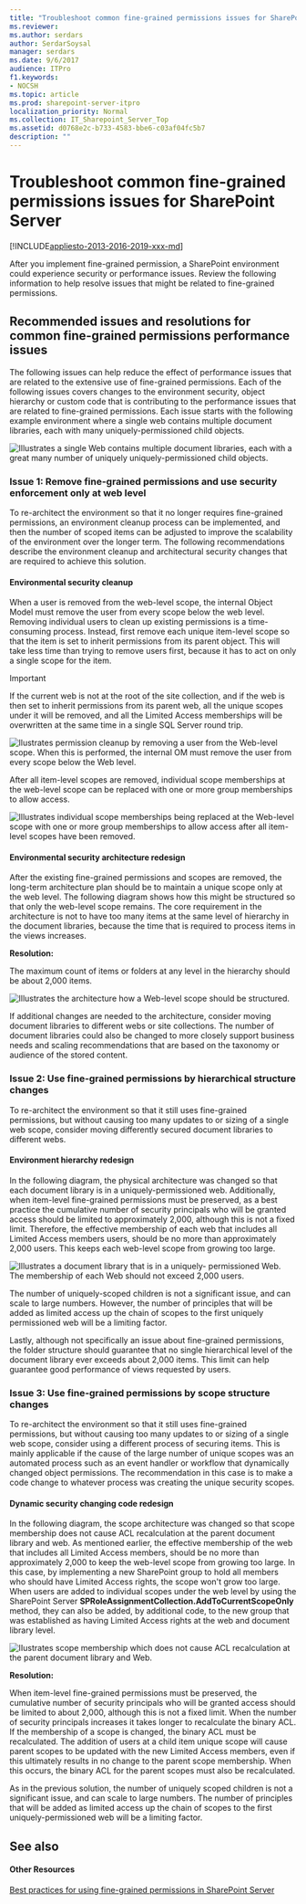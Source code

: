 ```yaml
---
title: "Troubleshoot common fine-grained permissions issues for SharePoint Server"
ms.reviewer: 
ms.author: serdars
author: SerdarSoysal
manager: serdars
ms.date: 9/6/2017
audience: ITPro
f1.keywords:
- NOCSH
ms.topic: article
ms.prod: sharepoint-server-itpro
localization_priority: Normal
ms.collection: IT_Sharepoint_Server_Top
ms.assetid: d0768e2c-b733-4583-bbe6-c03af04fc5b7
description: ""
---
```


# Troubleshoot common fine-grained permissions issues for SharePoint Server

[!INCLUDE[appliesto-2013-2016-2019-xxx-md](../includes/appliesto-2013-2016-2019-xxx-md.md)]
  
After you implement fine-grained permission, a SharePoint environment could experience security or performance issues. Review the following information to help resolve issues that might be related to fine-grained permissions.
  
## Recommended issues and resolutions for common fine-grained permissions performance issues
<a name="fgpperfissuesolutions"> </a>

The following issues can help reduce the effect of performance issues that are related to the extensive use of fine-grained permissions. Each of the following issues covers changes to the environment security, object hierarchy or custom code that is contributing to the performance issues that are related to fine-grained permissions. Each issue starts with the following example environment where a single web contains multiple document libraries, each with many uniquely-permissioned child objects.
  
![Illustrates a single Web contains multiple document libraries, each with a great many number of uniquely uniquely-permissioned child objects.](../media/FGP_Image3.jpg)
  
### Issue 1: Remove fine-grained permissions and use security enforcement only at web level
<a name="sol1"> </a>

To re-architect the environment so that it no longer requires fine-grained permissions, an environment cleanup process can be implemented, and then the number of scoped items can be adjusted to improve the scalability of the environment over the longer term. The following recommendations describe the environment cleanup and architectural security changes that are required to achieve this solution.
  
#### Environmental security cleanup

When a user is removed from the web-level scope, the internal Object Model must remove the user from every scope below the web level. Removing individual users to clean up existing permissions is a time-consuming process. Instead, first remove each unique item-level scope so that the item is set to inherit permissions from its parent object. This will take less time than trying to remove users first, because it has to act on only a single scope for the item.
  
> [!IMPORTANT]
> If the current web is not at the root of the site collection, and if the web is then set to inherit permissions from its parent web, all the unique scopes under it will be removed, and all the Limited Access memberships will be overwritten at the same time in a single SQL Server round trip. 
  
![Ilustrates permission cleanup by removing a user from the Web-level scope. When this is performed, the internal OM must remove the user from every scope below the Web level.](../media/FGP_Image4.jpg)
  
After all item-level scopes are removed, individual scope memberships at the web-level scope can be replaced with one or more group memberships to allow access.
  
![Illustrates individual scope memberships being replaced at the Web-level scope with one or more group memberships to allow access after all item-level scopes have been removed.](../media/FGP_Image5.jpg)
  
#### Environmental security architecture redesign

After the existing fine-grained permissions and scopes are removed, the long-term architecture plan should be to maintain a unique scope only at the web level. The following diagram shows how this might be structured so that only the web-level scope remains. The core requirement in the architecture is not to have too many items at the same level of hierarchy in the document libraries, because the time that is required to process items in the views increases.
  
 **Resolution:**
  
The maximum count of items or folders at any level in the hierarchy should be about 2,000 items.
  
![Illustrates the architecture how a Web-level scope should be structured.](../media/FGP_Image6.jpg)
  
If additional changes are needed to the architecture, consider moving document libraries to different webs or site collections. The number of document libraries could also be changed to more closely support business needs and scaling recommendations that are based on the taxonomy or audience of the stored content.
  
### Issue 2: Use fine-grained permissions by hierarchical structure changes
<a name="sol2"> </a>

To re-architect the environment so that it still uses fine-grained permissions, but without causing too many updates to or sizing of a single web scope, consider moving differently secured document libraries to different webs.
  
#### Environment hierarchy redesign

In the following diagram, the physical architecture was changed so that each document library is in a uniquely-permissioned web. Additionally, when item-level fine-grained permissions must be preserved, as a best practice the cumulative number of security principals who will be granted access should be limited to approximately 2,000, although this is not a fixed limit. Therefore, the effective membership of each web that includes all Limited Access members users, should be no more than approximately 2,000 users. This keeps each web-level scope from growing too large.
  
![Illustrates a document library that is in a uniquely- permissioned Web. The membership of each Web should not exceed 2,000 users.](../media/FGP_Image7.jpg)
  
The number of uniquely-scoped children is not a significant issue, and can scale to large numbers. However, the number of principles that will be added as limited access up the chain of scopes to the first uniquely permissioned web will be a limiting factor. 
  
Lastly, although not specifically an issue about fine-grained permissions, the folder structure should guarantee that no single hierarchical level of the document library ever exceeds about 2,000 items. This limit can help guarantee good performance of views requested by users.
  
### Issue 3: Use fine-grained permissions by scope structure changes
<a name="sol3"> </a>

To re-architect the environment so that it still uses fine-grained permissions, but without causing too many updates to or sizing of a single web scope, consider using a different process of securing items. This is mainly applicable if the cause of the large number of unique scopes was an automated process such as an event handler or workflow that dynamically changed object permissions. The recommendation in this case is to make a code change to whatever process was creating the unique security scopes.
  
#### Dynamic security changing code redesign

In the following diagram, the scope architecture was changed so that scope membership does not cause ACL recalculation at the parent document library and web. As mentioned earlier, the effective membership of the web that includes all Limited Access members, should be no more than approximately 2,000 to keep the web-level scope from growing too large. In this case, by implementing a new SharePoint group to hold all members who should have Limited Access rights, the scope won't grow too large. When users are added to individual scopes under the web level by using the SharePoint Server **SPRoleAssignmentCollection.AddToCurrentScopeOnly** method, they can also be added, by additional code, to the new group that was established as having Limited Access rights at the web and document library level. 
  
![IIustrates scope membership which does not cause ACL recalculation at the parent document library and Web.](../media/FGP_Image8.jpg)
  
 **Resolution:**
  
When item-level fine-grained permissions must be preserved, the cumulative number of security principals who will be granted access should be limited to about 2,000, although this is not a fixed limit. When the number of security principals increases it takes longer to recalculate the binary ACL. If the membership of a scope is changed, the binary ACL must be recalculated. The addition of users at a child item unique scope will cause parent scopes to be updated with the new Limited Access members, even if this ultimately results in no change to the parent scope membership. When this occurs, the binary ACL for the parent scopes must also be recalculated.
  
As in the previous solution, the number of uniquely scoped children is not a significant issue, and can scale to large numbers. The number of principles that will be added as limited access up the chain of scopes to the first uniquely-permissioned web will be a limiting factor.
  
## See also
<a name="fgpperfissuesolutions"> </a>

#### Other Resources
  
[Best practices for using fine-grained permissions in SharePoint Server](../sites/best-practices-for-using-fine-grained-permissions-in-sharepoint-server.md)